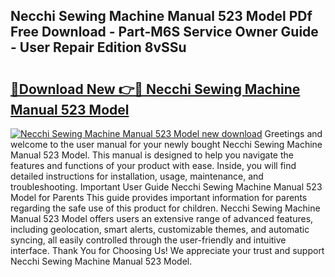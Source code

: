 ## Necchi Sewing Machine Manual 523 Model PDf Free Download - Part-M6S Service Owner Guide - User Repair Edition 8vSSu

# <h2><a href="http://bc7643.oget.top/?id=Necchi+Sewing+Machine+Manual+523+Model">🔗Download New 👉🔴 Necchi Sewing Machine Manual 523 Model</a></h2>

[![Necchi Sewing Machine Manual 523 Model new download](https://i.imgur.com/5g1atiW.png)](http://bc7643.oget.top/?id=Necchi+Sewing+Machine+Manual+523+Model)
Greetings and welcome to the user manual for your newly bought Necchi Sewing Machine Manual 523 Model. This manual is designed to help you navigate the features and functions of your product with ease. Inside, you will find detailed instructions for installation, usage, maintenance, and troubleshooting. Important User Guide Necchi Sewing Machine Manual 523 Model for Parents This guide provides important information for parents regarding the safe use of this product for children. Necchi Sewing Machine Manual 523 Model offers users an extensive range of advanced features, including geolocation, smart alerts, customizable themes, and automatic syncing, all easily controlled through the user-friendly and intuitive interface. Thank You for Choosing Us! We appreciate your trust and support Necchi Sewing Machine Manual 523 Model.
